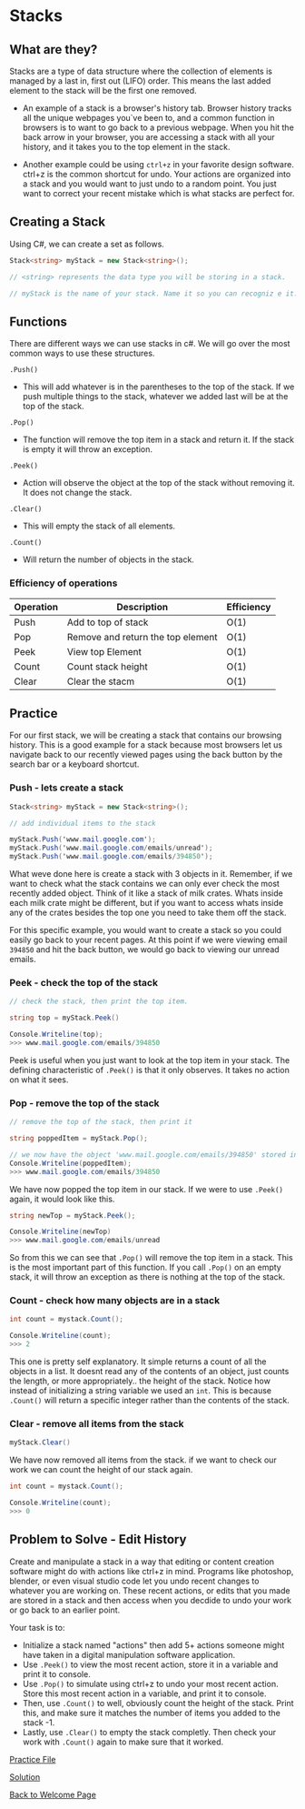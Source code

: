 # Stacks

## What are they?

Stacks are a type of data structure where the collection of elements is managed by a last in, first out (LIFO) order. This means the last added element to the stack will be the first one removed.

* An example of a stack is a browser's history tab. Browser history tracks all the unique webpages you`ve been to, and a common function in browsers is to want to go back to a previous webpage. When you hit the back arrow in your browser, you are accessing a stack with all your history, and it takes you to the top element in the stack.

* Another example could be using `ctrl+z` in your favorite design software. ctrl+z is the common shortcut for undo. Your actions are organized into a stack and you would want to just undo to a random point. You just want to correct your recent mistake which is what stacks are perfect for.

## Creating a Stack

Using C#, we can create a set as follows.

```csharp
Stack<string> myStack = new Stack<string>();

// <string> represents the data type you will be storing in a stack.

// myStack is the name of your stack. Name it so you can recogniz e it.
```

## Functions

There are different ways we can use stacks in c#. We will go over the most common ways to use these structures.

`.Push()`

* This will add whatever is in the parentheses to the top of the stack. If we push multiple things to the stack, whatever we added last will be at the top of the stack.

`.Pop()`

* The function will remove the top item in a stack and return it. If the stack is empty it will throw an exception.

`.Peek()`

* Action will observe the object at the top of the stack without removing it. It does not change the stack.

`.Clear()`

* This will empty the stack of all elements.

`.Count()`

* Will return the number of objects in the stack.

### Efficiency of operations

| Operation | Description                          | Efficiency |
|-----------|--------------------------------------|------------|
| Push      | Add to top of stack| O(1)            |            |
| Pop       | Remove and return the top element    | O(1)       |
| Peek      | View top Element  | O(1)             |            |
| Count     | Count stack height| O(1)             |            |
| Clear     | Clear the stacm    | O(1)            |            |

## Practice

For our first stack, we will be creating a stack that contains our browsing history. This is a good example for a stack because most browsers let us navigate back to our recently viewed pages using the back button by the search bar or a keyboard shortcut.

### Push - lets create a stack

```csharp
Stack<string> myStack = new Stack<string>();

// add individual items to the stack

myStack.Push('www.mail.google.com');
myStack.Push('www.mail.google.com/emails/unread');
myStack.Push('www.mail.google.com/emails/394850');
```

What weve done here is create a stack with 3 objects in it. Remember, if we want to check what the stack contains we can only ever check the most recently added object. Think of it like a stack of milk crates. Whats inside each milk crate might be different, but if you want to access whats inside any of the crates besides the top one you need to take them off the stack.

For this specific example, you would want to create a stack so you could easily go back to your recent pages. At this point if we were viewing email `394850` and hit the back button, we would go back to viewing our unread emails.

### Peek - check the top of the stack

```csharp
// check the stack, then print the top item.

string top = myStack.Peek()

Console.Writeline(top);
>>> www.mail.google.com/emails/394850
```

Peek is useful when you just want to look at the top item in your stack. The defining characteristic of `.Peek()` is that it only observes. It takes no action on what it sees.

### Pop - remove the top of the stack

```csharp
// remove the top of the stack, then print it

string poppedItem = myStack.Pop();

// we now have the object 'www.mail.google.com/emails/394850' stored in our variable 'poppeditem'
Console.Writeline(poppedItem);
>>> www.mail.google.com/emails/394850
```

We have now popped the top item in our stack. If we were to use `.Peek()` again, it would look like this.

```csharp
string newTop = myStack.Peek();

Console.Writeline(newTop)
>>> www.mail.google.com/emails/unread
```

So from this we can see that `.Pop()` will remove the top item in a stack. This is the most important part of this function. If you call `.Pop()` on an empty stack, it will throw an exception as there is nothing at the top of the stack.

### Count - check how many objects are in a stack

```csharp
int count = mystack.Count();

Console.Writeline(count);
>>> 2
```

This one is pretty self explanatory. It simple returns a count of all the objects in a list. It doesnt read any of the contents of an object, just counts the length, or more appropriately.. the height of the stack. Notice how instead of initializing a string variable we used an `int`. This is because `.Count()` will return a specific integer rather than the contents of the stack.

### Clear - remove all items from the stack

```csharp
myStack.Clear()
```

We have now removed all items from the stack. if we want to check our work we can count the height of our stack again.

```csharp
int count = mystack.Count();

Console.Writeline(count);
>>> 0
```

## Problem to Solve - Edit History

Create and  manipulate a stack in a way that editing or content creation software might do with actions like ctrl+z in mind. Programs like photoshop, blender, or even visual studio code let you undo recent changes to whatever you are working on. These recent actions, or edits that you made are stored in a stack and then access when you decdide to undo your work or go back to an earlier point.

Your task is to:

* Initialize a stack named "actions" then add 5+ actions someone might have taken in a digital manipulation software application.
* Use `.Peek()` to view the most recent action, store it in a variable and print it to console.
* Use `.Pop()` to simulate using ctrl+z to undo your most recent action. Store this most recent action in a variable, and print it to console.
* Then, use `.Count()` to well, obviously count the height of the stack. Print this, and make sure it matches the number of items you added to the stack -1.
* Lastly, use `.Clear()` to empty the stack completly. Then check your work with `.Count()` again to make sure that it worked.

[Practice File](../datafinal\stacks-problem\Program.cs)

[Solution](../datafinal\stacks-problem\Solution.cs)

[Back to Welcome Page](welcome.md)
